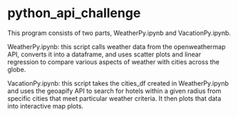 # python_api_challenge
This program consists of two parts, WeatherPy.ipynb and VacationPy.ipynb. 

WeatherPy.ipynb: this script calls weather data from the openweathermap API, converts it into a dataframe, and uses scatter plots and linear regression to compare various aspects of weather with cities across the globe.

VacationPy.ipynb: this script takes the cities_df created in WeatherPy.ipynb and uses the geoapify API to search for hotels within a given radius from specific cities that meet particular weather criteria. It then plots that data into interactive map plots.
